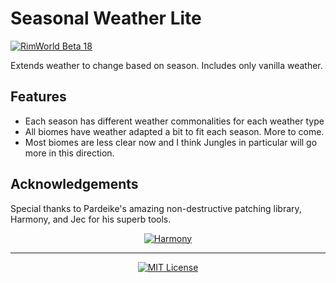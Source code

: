 # Seasonal Weather Lite

[![RimWorld Beta 18](https://img.shields.io/badge/RimWorld-Alpha%2018-brightgreen.svg)](http://rimworldgame.com/)

Extends weather to change based on season. Includes only vanilla weather.

## Features
- Each season has different weather commonalities for each weather type
- All biomes have weather adapted a bit to fit each season. More to come.
- Most biomes are less clear now and I think Jungles in particular will go more in this direction.

## Acknowledgements

Special thanks to Pardeike's amazing non-destructive patching library, Harmony, and Jec for his superb tools.
<p align="center">
  <a href="https://github.com/pardeike/Harmony">
    <img src="https://s24.postimg.org/58bl1rz39/logo.png" alt="Harmony" />
  </a>
</p>

<hr>

<p align="center">
  <a href="./LICENSE">
    <img src="https://img.shields.io/badge/license-MIT-lightgray.svg?style=flat" alt="MIT License" />
  </a>
</p>